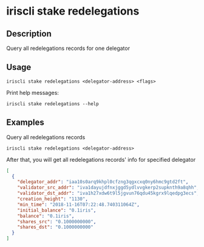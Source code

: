 # iriscli stake redelegations

## Description

Query all redelegations records for one delegator

## Usage

```
iriscli stake redelegations <delegator-address> <flags>
```
Print help messages:
```
iriscli stake redelegations --help
```

## Examples

Query all redelegations records
```
iriscli stake redelegations <delegator-address>
```

After that, you will get all redelegations records' info for specified delegator

```json
[
  {
    "delegator_addr": "iaa10s0arq9khpl0cfzng3qgxcxq0ny6hmc9gtd2ft",
    "validator_src_addr": "iva1dayujdfnxjggd5ydlvvgkerp2supknth9a8qhh",
    "validator_dst_addr": "iva1h27xdw6t9l5jgvun76qdu45kgrx9lqedpg3ecs",
    "creation_height": "1130",
    "min_time": "2018-11-16T07:22:48.740311064Z",
    "initial_balance": "0.1iris",
    "balance": "0.1iris",
    "shares_src": "0.1000000000",
    "shares_dst": "0.1000000000"
  }
]
```
